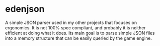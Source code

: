 # edenjson

A simple JSON parser used in my other projects that focuses on ergonomics. It is not 100% spec compliant, and probably
it is neither efficient at doing what it does. Its main goal is to parse simple JSON files into a memory structure
that can be easily queried by the game engine.
